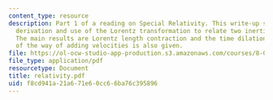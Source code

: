 ```yaml
---
content_type: resource
description: Part 1 of a reading on Special Relativity. This write-up summarizes the
  derivation and use of the Lorentz transformation to relate two inertial frames.
  The main results are Lorentz length contraction and the time dilation. The derivation
  of the way of adding velocities is also given.
file: https://ol-ocw-studio-app-production.s3.amazonaws.com/courses/8-022-physics-ii-electricity-and-magnetism-fall-2004/f8cd941a21a671e60cc66ba76c395896_relativity.pdf
file_type: application/pdf
resourcetype: Document
title: relativity.pdf
uid: f8cd941a-21a6-71e6-0cc6-6ba76c395896
---
```

